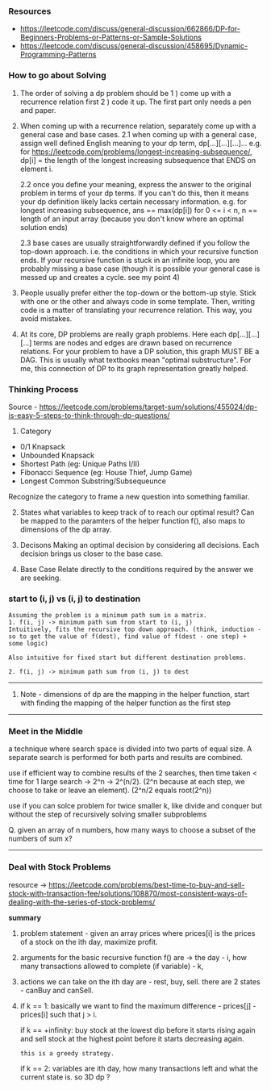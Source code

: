 ### Resources
- https://leetcode.com/discuss/general-discussion/662866/DP-for-Beginners-Problems-or-Patterns-or-Sample-Solutions
- https://leetcode.com/discuss/general-discussion/458695/Dynamic-Programming-Patterns

### How to go about Solving
1. The order of solving a dp problem should be 1 ) come up with a recurrence relation first 2 ) code it up. The first part only needs a pen and paper.

2. When coming up with a recurrence relation, separately come up with a general case and base cases.
    2.1 when coming up with a general case, assign well defined English meaning to your dp term, dp[...][...][...]... e.g. for https://leetcode.com/problems/longest-increasing-subsequence/, dp[i] = the length of the longest increasing subsequence that ENDS on element i.

    2.2 once you define your meaning, express the answer to the original problem in terms of your dp terms. If you can't do this, then it means your dp definition likely lacks certain necessary information. e.g. for longest increasing subsequence, ans == max(dp[i]) for 0 <= i < n, n == length of an input array (because you don't know where an optimal solution ends)

    2.3 base cases are usually straightforwardly defined if you follow the top-down approach. i.e. the conditions in which your recursive function ends. If your recursive function is stuck in an infinite loop, you are probably missing a base case (though it is possible your general case is messed up and creates a cycle. see my point 4)

3. People usually prefer either the top-down or the bottom-up style. Stick with one or the other and always code in some template. Then, writing code is a matter of translating your recurrence relation. This way, you avoid mistakes.

4. At its core, DP problems are really graph problems. Here each dp[...][...][...] terms are nodes and edges are drawn based on recurrence relations. For your problem to have a DP solution, this graph MUST BE a DAG. This is usually what textbooks mean "optimal substructure". For me, this connection of DP to its graph representation greatly helped.

### Thinking Process
Source - https://leetcode.com/problems/target-sum/solutions/455024/dp-is-easy-5-steps-to-think-through-dp-questions/

1. Category
- 0/1 Knapsack
- Unbounded Knapsack
- Shortest Path (eg: Unique Paths I/II)
- Fibonacci Sequence (eg: House Thief, Jump Game)
- Longest Common Substring/Subsequeunce

Recognize the category to frame a new question into something familiar. 

2. States
what variables to keep track of to reach our optimal result?
Can be mapped to the paramters of the helper function f(), also maps to dimensions of the dp array.

3. Decisons
Making an optimal decision by considering all decisions. Each decision brings us closer to the base case.

4. Base Case
Relate directly to the conditions required by the answer we are seeking.



### start to (i, j) vs (i, j) to destination
    Assuming the problem is a minimum path sum in a matrix.
    1. f(i, j) -> minimum path sum from start to (i, j)
    Intuitively, fits the recursive top down approach. (think, induction - so to get the value of f(dest), find value of f(dest - one step) + some logic)

    Also intuitive for fixed start but different destination problems.

    2. f(i, j) -> minimum path sum from (i, j) to dest


-------------------------------------------------
1. Note - dimensions of dp are the mapping in the helper function, start with finding the mapping of the helper function as the first step


---------------------
### Meet in the Middle

a technique where search space is divided into two parts of equal size. A separate search is performed for both parts and results are combined. 

use if efficient way to combine results of the 2 searches, then time taken < time for 1 large search -> 2^n -> 2^(n/2).  (2^n because at each step, we choose to take or leave an element). (2^n/2 equals root(2^n))

use if you can solce problem for twice smaller k, like divide and conquer but without the step of recursively solving smaller subproblems

Q. given an array of n numbers, how many ways to choose a subset of the numbers of sum x?

---------------
### Deal with Stock Problems
resource -> https://leetcode.com/problems/best-time-to-buy-and-sell-stock-with-transaction-fee/solutions/108870/most-consistent-ways-of-dealing-with-the-series-of-stock-problems/

**summary**
1. problem statement - given an array prices where prices[i] is the prices of a stock on the ith day, maximize profit.

2. arguments for the basic recursive function f() are -> the day - i, how many transactions allowed to complete (if variable) - k, 

3. actions we can take on the ith day are - rest, buy, sell. there are 2 states - canBuy and canSell. 

4.  if k == 1:
        basically we want to find the maximum difference - prices[j] - prices[i] such that j > i. 

    if k == +infinity:
        buy stock at the lowest dip before it starts rising again and sell stock at the highest point before it starts 
        decreasing again.

        this is a greedy strategy.

    if k == 2:
        variables are ith day, how many transactions left and what the current state is. so 3D dp ?
        







    
